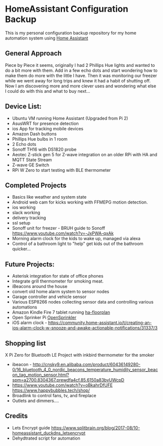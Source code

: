 # HomeAssistant Configuration Backup

This is my personal configuration backup repository for my home automation system using [Home Assistant](https://home-assistant.io/)

## General Approach

Piece by Piece it seems, originally I had 2 Phillips Hue lights and wanted to do a bit more with them. Add in a few echo dots and start wondering how to make them do more with the little I have. Then it was monitoring our freezer while we went away for long trips and knew it had a habit of shutting off. Now I am discovering more and more clever uses and wondering what else I could do with this and what to buy next...

## Device List:

- Ubuntu VM running Home Assistant (Upgraded from Pi 2)
- AsusWRT for presence detection
- ios App for tracking mobile devices
- Amazon Dash buttons
- Phillips Hue bulbs in 1 room
- 2 Echo dots
- Sonoff TH16 with DS1820 probe
- Aeotec Z-stick gen 5 for Z-wave integration on an older RPi with HA and MQTT State Stream
- Z-wave GE Switch
- RPi W Zero to start testing with BLE thermometer

## Completed Projects
- Basics like weather and system state
- Android web cam for kicks working with FFMEPG motion detection.
- ios working
- slack working
- delivery tracking
- ssl setup
- Sonoff unit for freezer - BRUH guide to Sonoff https://www.youtube.com/watch?v=-JxPWA-qxAk
- Morning alarm clock for the kids to wake up, managed via alexa
- Control of a bathroom light to "help" get kids out of the bathroom quicker...


## Future Projects:

- Asterisk integration for state of office phones
- Integrate grill thermometer for smoking meat.
- iBeacons around the house
- convert old home alarm system to sensor nodes
- Garage controller and vehicle sensor
- Various ESP8266 nodes collecting sensor data and controlling various automations
- Amazon Kindle Fire 7 tablet running [ha-floorplan](https://github.com/pkozul/ha-floorplan)
- Open Sprinker Pi [OpenSprinkler](opensprinkler.org)
- iOS alarm clock - https://community.home-assistant.io/t/creating-an-ios-alarm-clock-w-snooze-and-awake-actionable-notifications/31337/3


## Shopping list
X Pi Zero for Bluetooth LE Project with inkbird thermometer for the smoker
- ibeacon - http://cnsky9.en.alibaba.com/product/60436149280-0/16_bluetooth_4_0_nordic_beacons_temperature_humidity_sensor_beacon_tag_motion_sensor.html?spm=a2700.8304367.prewdfa4cf.85.6150a83bvUWcpD
- https://www.youtube.com/watch?v=oBkahrDfUFE https://www.happybubbles.tech/shop/
- Broadlink to control fans, tv, and fireplace
- Outlets and dimmers....


## Credits
- Lets Encrypt guide https://www.splitbrain.org/blog/2017-08/10-homeassistant_duckdns_letsencrypt
- Dehydtrated script for automation

